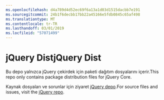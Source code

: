 ```yaml
---
ms.openlocfilehash: d4a789d4d52ec69f6a13a1d03d1515dacbb7e191
ms.sourcegitcommit: 24b1f6decbb17bb22a45166e5fdb0845c65af498
ms.translationtype: MT
ms.contentlocale: tr-TR
ms.lasthandoff: 03/01/2019
ms.locfileid: "57071499"
---
```

# <a name="jquery-dist"></a><span data-ttu-id="32333-101">jQuery Dist</span><span class="sxs-lookup"><span data-stu-id="32333-101">jQuery Dist</span></span>

<span data-ttu-id="32333-102">Bu depo yalnızca jQuery çekirdek için paketi dağıtım dosyalarını içerir.</span><span class="sxs-lookup"><span data-stu-id="32333-102">This repo only contains package distribution files for jQuery Core.</span></span>

<span data-ttu-id="32333-103">Kaynak dosyaları ve sorunlar için ziyaret [jQuery depo](https://github.com/jquery/jquery).</span><span class="sxs-lookup"><span data-stu-id="32333-103">For source files and issues, visit the [jQuery repo](https://github.com/jquery/jquery).</span></span>
